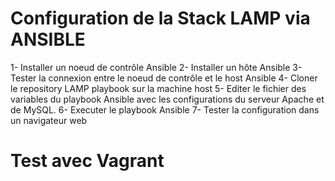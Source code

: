 # Configuration de la Stack LAMP via ANSIBLE

1- Installer un noeud de contrôle Ansible
2- Installer un hôte Ansible
3- Tester la connexion entre le noeud de contrôle et le host Ansible
4- Cloner le repository LAMP playbook sur la machine host
5- Editer le fichier des variables du playbook Ansible avec les configurations du serveur Apache et de MySQL.
6- Executer le playbook Ansible
7- Tester la configuration dans un navigateur web

# Test avec Vagrant